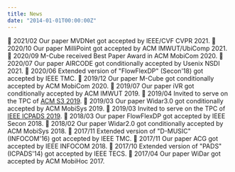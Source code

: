 ```yaml
---
title: News
date: "2014-01-01T00:00:00Z"
---
```

:loudspeaker: 2021/02 Our paper MVDNet got accepted by IEEE/CVF CVPR 2021.
:loudspeaker: 2020/10 Our paper MilliPoint got accepted by ACM IMWUT/UbiComp 2021.
:loudspeaker: 2020/09 M-Cube received Best Paper Award in ACM MobiCom 2020.
:loudspeaker: 2020/07 Our paper AIRCODE got conditionally accepted by Usenix NSDI 2021.
:loudspeaker: 2020/06 Extended version of "FlowFlexDP" (Secon'18) got accepted by IEEE TMC.
:loudspeaker: 2019/12 Our paper M-Cube got conditionally accepted by ACM MobiCom 2020.
:loudspeaker: 2019/07 Our paper iVR got conditionally accepted by ACM IMWUT 2019.
:loudspeaker: 2019/04 Invited to serve on the TPC of [ACM S3 2019](https://s32019.blogs.rice.edu/).
:loudspeaker: 2019/03 Our paper Widar3.0 got conditionally accepted by ACM MobiSys 2019.
:loudspeaker: 2019/03 Invited to serve on the TPC of [IEEE ICPADS 2019](http://www.icpads2019.cn/).
:loudspeaker: 2018/03 Our paper FlowFlexDP got accepted by IEEE Secon 2018.
:loudspeaker: 2018/02 Our paper Widar2.0 got conditionally accepted by ACM MobiSys 2018.
:loudspeaker: 2017/11 Extended version of "D-MUSIC" (INFOCOM'16) got accepted by IEEE TMC.
:loudspeaker: 2017/11 Our paper ACG got accepted by IEEE INFOCOM 2018.
:loudspeaker: 2017/10 Extended version of "PADS" (ICPADS'14) got accepted by IEEE TECS.
:loudspeaker: 2017/04 Our paper WiDar got accepted by ACM MobiHoc 2017.
